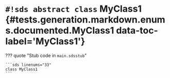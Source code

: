 # `#!sds abstract class` MyClass1 {#tests.generation.markdown.enums.documented.MyClass1 data-toc-label='MyClass1'}

??? quote "Stub code in `main.sdsstub`"

    ```sds linenums="33"
    class MyClass1
    ```
